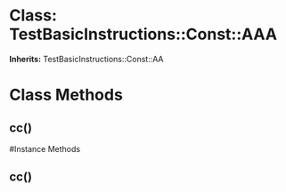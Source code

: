 # Class: TestBasicInstructions::Const::AAA
**Inherits:** TestBasicInstructions::Const::AA
    



# Class Methods
## cc() [](#method-c-cc)

#Instance Methods
## cc() [](#method-i-cc)

